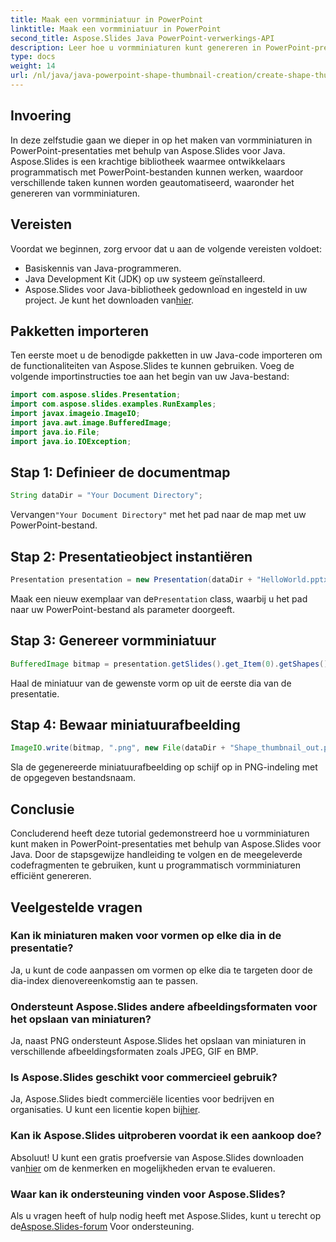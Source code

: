 ```yaml
---
title: Maak een vormminiatuur in PowerPoint
linktitle: Maak een vormminiatuur in PowerPoint
second_title: Aspose.Slides Java PowerPoint-verwerkings-API
description: Leer hoe u vormminiaturen kunt genereren in PowerPoint-presentaties met Aspose.Slides voor Java. Stap-voor-stap handleiding meegeleverd.
type: docs
weight: 14
url: /nl/java/java-powerpoint-shape-thumbnail-creation/create-shape-thumbnail-powerpoint/
---
```

## Invoering
In deze zelfstudie gaan we dieper in op het maken van vormminiaturen in PowerPoint-presentaties met behulp van Aspose.Slides voor Java. Aspose.Slides is een krachtige bibliotheek waarmee ontwikkelaars programmatisch met PowerPoint-bestanden kunnen werken, waardoor verschillende taken kunnen worden geautomatiseerd, waaronder het genereren van vormminiaturen.
## Vereisten
Voordat we beginnen, zorg ervoor dat u aan de volgende vereisten voldoet:
- Basiskennis van Java-programmeren.
- Java Development Kit (JDK) op uw systeem geïnstalleerd.
-  Aspose.Slides voor Java-bibliotheek gedownload en ingesteld in uw project. Je kunt het downloaden van[hier](https://releases.aspose.com/slides/java/).

## Pakketten importeren
Ten eerste moet u de benodigde pakketten in uw Java-code importeren om de functionaliteiten van Aspose.Slides te kunnen gebruiken. Voeg de volgende importinstructies toe aan het begin van uw Java-bestand:
```java
import com.aspose.slides.Presentation;
import com.aspose.slides.examples.RunExamples;
import javax.imageio.ImageIO;
import java.awt.image.BufferedImage;
import java.io.File;
import java.io.IOException;
```
## Stap 1: Definieer de documentmap
```java
String dataDir = "Your Document Directory";
```
 Vervangen`"Your Document Directory"` met het pad naar de map met uw PowerPoint-bestand.
## Stap 2: Presentatieobject instantiëren
```java
Presentation presentation = new Presentation(dataDir + "HelloWorld.pptx");
```
 Maak een nieuw exemplaar van de`Presentation` class, waarbij u het pad naar uw PowerPoint-bestand als parameter doorgeeft.
## Stap 3: Genereer vormminiatuur
```java
BufferedImage bitmap = presentation.getSlides().get_Item(0).getShapes().get_Item(0).getThumbnail();
```
Haal de miniatuur van de gewenste vorm op uit de eerste dia van de presentatie.
## Stap 4: Bewaar miniatuurafbeelding
```java
ImageIO.write(bitmap, ".png", new File(dataDir + "Shape_thumbnail_out.png"));
```
Sla de gegenereerde miniatuurafbeelding op schijf op in PNG-indeling met de opgegeven bestandsnaam.

## Conclusie
Concluderend heeft deze tutorial gedemonstreerd hoe u vormminiaturen kunt maken in PowerPoint-presentaties met behulp van Aspose.Slides voor Java. Door de stapsgewijze handleiding te volgen en de meegeleverde codefragmenten te gebruiken, kunt u programmatisch vormminiaturen efficiënt genereren.

## Veelgestelde vragen
### Kan ik miniaturen maken voor vormen op elke dia in de presentatie?
Ja, u kunt de code aanpassen om vormen op elke dia te targeten door de dia-index dienovereenkomstig aan te passen.
### Ondersteunt Aspose.Slides andere afbeeldingsformaten voor het opslaan van miniaturen?
Ja, naast PNG ondersteunt Aspose.Slides het opslaan van miniaturen in verschillende afbeeldingsformaten zoals JPEG, GIF en BMP.
### Is Aspose.Slides geschikt voor commercieel gebruik?
Ja, Aspose.Slides biedt commerciële licenties voor bedrijven en organisaties. U kunt een licentie kopen bij[hier](https://purchase.aspose.com/buy).
### Kan ik Aspose.Slides uitproberen voordat ik een aankoop doe?
 Absoluut! U kunt een gratis proefversie van Aspose.Slides downloaden van[hier](https://releases.aspose.com/) om de kenmerken en mogelijkheden ervan te evalueren.
### Waar kan ik ondersteuning vinden voor Aspose.Slides?
 Als u vragen heeft of hulp nodig heeft met Aspose.Slides, kunt u terecht op de[Aspose.Slides-forum](https://forum.aspose.com/c/slides/11) Voor ondersteuning.